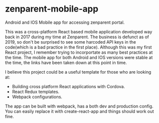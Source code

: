 # zenparent-mobile-app
Android and IOS Mobile app for accessing zenparent portal.

This was a cross-platform React based mobile application developed way back in 2017 during my time at Zenparent. The business is  defunct as of 2019, so don't be surprised to see some harcoded API keys in the code(which is a bad practice in the first place). Although this was my first React project, I remember trying to incorportate as many best practices at the time. The mobile app for both Android and IOS versions were stable at the time, the links have been taken down at this point in time.

I believe this project could be a useful template for those who are looking at:
- Building cross platform React applications with Cordova.
- React Redux templates.
- Webpack configurations. 

The app can be built with webpack, has a both dev and production config. You can easily replace it with create-react-app and things should work out fine.

